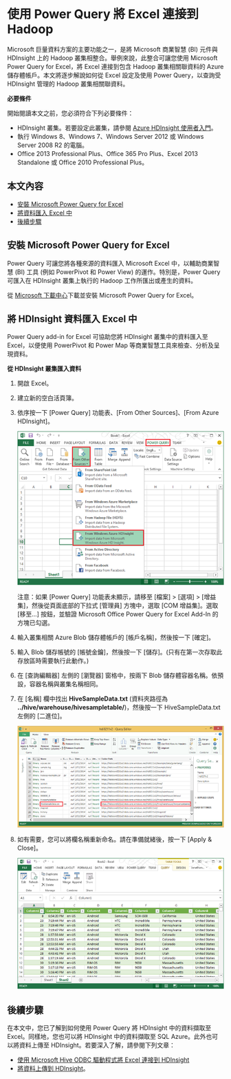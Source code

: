 <properties urlDisplayName="HDInsight and Excel" pageTitle="使用 Power Query 將 Excel 連接到 Hadoop | Azure" metaKeywords="hdinsight, excel, data explorer, hive excel, hdinsight excel, power query" description="了解如何利用商業智慧元件和在 Excel 中使用 Power Query 來存取 Azure HDInsight 中儲存的資料。" metaCanonical="" services="hdinsight" documentationCenter="" title="使用 Power Query 將 Excel 連接到 Hadoop" authors="bradsev" solutions="" manager="paulettm" editor="cgronlun" />

<tags ms.service="hdinsight" ms.workload="big-data" ms.tgt_pltfrm="na" ms.devlang="na" ms.topic="article" ms.date="01/01/1900" ms.author="bradsev" />

# 使用 Power Query 將 Excel 連接到 Hadoop

Microsoft 巨量資料方案的主要功能之一，是將 Microsoft 商業智慧 (BI) 元件與 HDInsight 上的 Hadoop 叢集相整合。舉例來說，此整合可讓您使用 Microsoft Power Query for Excel，將 Excel 連接到包含 Hadoop 叢集相關聯資料的 Azure 儲存體帳戶。本文將逐步解說如何從 Excel 設定及使用 Power Query，以查詢受 HDInsight 管理的 Hadoop 叢集相關聯資料。

**必要條件**

開始閱讀本文之前，您必須符合下列必要條件：

-   HDInsight 叢集。若要設定此叢集，請參閱 [Azure HDInsight 使用者入門][Azure HDInsight 使用者入門]。
-   執行 Windows 8、Windows 7、Windows Server 2012 或 Windows Server 2008 R2 的電腦。
-   Office 2013 Professional Plus、Office 365 Pro Plus、Excel 2013 Standalone 或 Office 2010 Professional Plus。

## 本文內容

-   [安裝 Microsoft Power Query for Excel][安裝 Microsoft Power Query for Excel]
-   [將資料匯入 Excel 中][將資料匯入 Excel 中]
-   [後續步驟][後續步驟]

## <span id="InstallPowerQuery"></span></a>安裝 Microsoft Power Query for Excel

Power Query 可讓您將各種來源的資料匯入 Microsoft Excel 中，以輔助商業智慧 (BI) 工具 (例如 PowerPivot 和 Power View) 的運作。特別是，Power Query 可匯入在 HDInsight 叢集上執行的 Hadoop 工作所匯出或產生的資料。

從 [Microsoft 下載中心][Microsoft 下載中心]下載並安裝 Microsoft Power Query for Excel。

## <span id="ImportData"></span></a>將 HDInsight 資料匯入 Excel 中

Power Query add-in for Excel 可協助您將 HDInsight 叢集中的資料匯入至 Excel，以便使用 PowerPivot 和 Power Map 等商業智慧工具來檢查、分析及呈現資料。

**從 HDInsight 叢集匯入資料**

1.  開啟 Excel。

2.  建立新的空白活頁簿。

3.  依序按一下 [Power Query] 功能表、[From Other Sources]、[From Azure HDInsight]。

    ![HDI.PowerQuery.SelectHdiSource][HDI.PowerQuery.SelectHdiSource]

    注意：如果 [Power Query] 功能表未顯示，請移至 [檔案] \> [選項] \> [增益集]，然後從頁面底部的下拉式 [管理員] 方塊中，選取 [COM 增益集]。選取 [移至...] 按鈕，並驗證 Microsoft Office Power Query for Excel Add-In 的方塊已勾選。

4.  輸入叢集相關 Azure Blob 儲存體帳戶的 [帳戶名稱]，然後按一下 [確定]。

5.  輸入 Blob 儲存帳號的 [帳號金鑰]，然後按一下 [儲存]。(只有在第一次存取此存放區時需要執行此動作。)

6.  在 [查詢編輯器] 左側的 [瀏覽器] 窗格中，按兩下 Blob 儲存體容器名稱。依預設，容器名稱與叢集名稱相同。

7.  在 [名稱] 欄中找出 **HiveSampleData.txt** (資料夾路徑為 **../hive/warehouse/hivesampletable/**)，然後按一下 HiveSampleData.txt 左側的 [二進位]。

    ![HDI.PowerQuery.ImportData][HDI.PowerQuery.ImportData]

8.  如有需要，您可以將欄名稱重新命名。請在準備就緒後，按一下 [Apply & Close]。

    ![HDI.PowerQuery.ImportedTable][HDI.PowerQuery.ImportedTable]

## <span id="NextSteps"></span></a>後續步驟

在本文中，您已了解到如何使用 Power Query 將 HDInsight 中的資料擷取至 Excel。同樣地，您也可以將 HDInsight 中的資料擷取至 SQL Azure。此外也可以將資料上傳至 HDInsight。若要深入了解，請參閱下列文章：

-   [使用 Microsoft Hive ODBC 驅動程式將 Excel 連接到 HDInsight][使用 Microsoft Hive ODBC 驅動程式將 Excel 連接到 HDInsight]
-   [將資料上傳到 HDInsight][將資料上傳到 HDInsight]。

  [Azure HDInsight 使用者入門]: ../hdinsight-get-started/
  [安裝 Microsoft Power Query for Excel]: #InstallPowerQuery
  [將資料匯入 Excel 中]: #ImportData
  [後續步驟]: #NextSteps
  [Microsoft 下載中心]: http://go.microsoft.com/fwlink/?LinkID=286689
  [HDI.PowerQuery.SelectHdiSource]: ./media/hdinsight-connect-excel-power-query/HDI.PowerQuery.SelectHdiSource.png
  [HDI.PowerQuery.ImportData]: ./media/hdinsight-connect-excel-power-query/HDI.PowerQuery.ImportData.png
  [HDI.PowerQuery.ImportedTable]: ./media/hdinsight-connect-excel-power-query/HDI.PowerQuery.ImportedTable.PNG
  [使用 Microsoft Hive ODBC 驅動程式將 Excel 連接到 HDInsight]: ../hdinsight-connect-excel-hive-ODBC-driver/
  [將資料上傳到 HDInsight]: ../hdinsight-upload-data/
